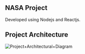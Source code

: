 ## NASA Project 

Developed using Nodejs and Reactjs.

## Project Architecture

![Project+Architectural+Diagram](https://user-images.githubusercontent.com/76422079/204541144-d32314d6-05e2-4375-a7bd-1ae0039265a0.png)
